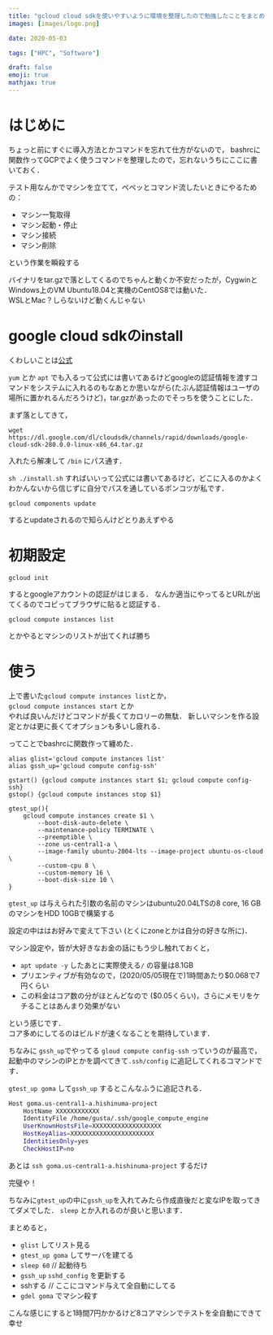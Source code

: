 ```yaml
---
title: "gcloud cloud sdkを使いやすいように環境を整理したので勉強したことをまとめる"
images: [images/logo.png]

date: 2020-05-03

tags: ["HPC", "Software"]

draft: false
emoji: true
mathjax: true
---
```


# はじめに
ちょっと前にすぐに導入方法とかコマンドを忘れて仕方がないので，
bashrcに関数作ってGCPでよく使うコマンドを整理したので，忘れないうちにここに書いておく．

テスト用なんかでマシンを立てて，ペペッとコマンド流したいときにやるための：
- マシン一覧取得
- マシン起動・停止
- マシン接続
- マシン削除

という作業を瞬殺する

バイナリをtar.gzで落としてくるのでちゃんと動くか不安だったが，CygwinとWindows上のVM Ubuntu18.04と実機のCentOS8では動いた．\
WSLとMac？しらないけど動くんじゃない

# google cloud sdkのinstall

くわしいことは[公式](https://cloud.google.com/sdk/install?hl=ja)

`yum` とか `apt` でも入るって公式には書いてあるけどgoogleの認証情報を渡すコマンドをシステムに入れるのもなあとか思いながら(たぶん認証情報はユーザの場所に置かれるんだろうけど)，tar.gzがあったのでそっちを使うことにした．

まず落としてきて，

```
wget https://dl.google.com/dl/cloudsdk/channels/rapid/downloads/google-cloud-sdk-280.0.0-linux-x86_64.tar.gz
```

入れたら解凍して `/bin` にパス通す．

`sh ./install.sh` すればいいって公式には書いてあるけど，どこに入るのかよくわかんないから信じずに自分でパスを通しているポンコツが私です．

```
gcloud components update
```

するとupdateされるので知らんけどとりあえずやる

# 初期設定
```
gcloud init
```

するとgoogleアカウントの認証がはじまる．
なんか適当にやってるとURLが出てくるのでコピってブラウザに貼ると認証する．

```
gcloud compute instances list
```

とかやるとマシンのリストが出てくれば勝ち

#  使う

上で書いた`gcloud compute instances list`とか，\
`gcloud compute instances start` とか\
やれば良いんだけどコマンドが長くてカロリーの無駄．
新しいマシンを作る設定とかは更に長くてオプションも多いし疲れる．

ってことでbashrcに関数作って纏めた．

```
alias glist='gcloud compute instances list'
alias gssh_up='gcloud compute config-ssh'

gstart() {gcloud compute instances start $1; gcloud compute config-ssh}
gstop() {gcloud compute instances stop $1}

gtest_up(){
	gcloud compute instances create $1 \
		--boot-disk-auto-delete \
		--maintenance-policy TERMINATE \
		--preemptible \
		--zone us-central1-a \
		--image-family ubuntu-2004-lts --image-project ubuntu-os-cloud \
		--custom-cpu 8 \
		--custom-memory 16 \
		--boot-disk-size 10 \
}
```

`gtest_up` は与えられた引数の名前のマシンはubuntu20.04LTSの8 core, 16 GBのマシンをHDD 10GBで構築する

設定の中ははお好みで変えて下さい (とくにzoneとかは自分の好きな所に)．

マシン設定や，皆が大好きなお金の話にもう少し触れておくと，

- `apt update -y` したあとに実際使える`/` の容量は8.1GB
- プリエンティブが有効なので，(2020/05/05現在で)1時間あたり$0.068で7円くらい
- この料金はコア数の分がほとんどなので ($0.05くらい)，さらにメモリをケチることはあんまり効果がない

という感じです．\
コア多めにしてるのはビルドが速くなることを期待しています．

ちなみに `gssh_up`でやってる `gloud compute config-ssh` っていうのが最高で，
起動中のマシンのIPとかを調べてきて`.ssh/config` に追記してくれるコマンドです．

`gtest_up goma` して`gssh_up` するとこんなふうに追記される．

```bash
Host goma.us-central1-a.hishinuma-project
    HostName XXXXXXXXXXXX
    IdentityFile /home/gusta/.ssh/google_compute_engine
    UserKnownHostsFile=XXXXXXXXXXXXXXXXXXX
    HostKeyAlias=XXXXXXXXXXXXXXXXXXXXXXX
    IdentitiesOnly=yes
    CheckHostIP=no
```

あとは `ssh goma.us-central1-a.hishinuma-project` するだけ

完璧や！

ちなみに`gtest_up`の中に`gssh_up`を入れてみたら作成直後だと変なIPを取ってきてダメでした．
`sleep` とか入れるのが良いと思います．

まとめると，
- `glist` してリスト見る
- `gtest_up goma` してサーバを建てる
- `sleep 60` // 起動待ち
- `gssh_up` `sshd_config` を更新する
- sshする // ここにコマンド与えて全自動にしてる
- `gdel goma` でマシン殺す

こんな感じにすると1時間7円かかるけど8コアマシンでテストを全自動にできて幸せ
